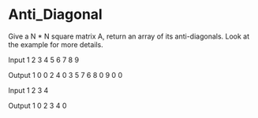 # Anti_Diagonal

Give a N * N square matrix A, return an array of its anti-diagonals. Look at the example for more details.


Input
1 2 3
4 5 6
7 8 9

Output
1 0 0
2 4 0
3 5 7
6 8 0
9 0 0


Input
1 2
3 4

Output
1 0
2 3
4 0
